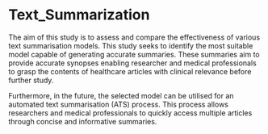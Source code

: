 # Text_Summarization

The aim of this study is to assess and compare the effectiveness of various text summarisation models. This study seeks to identify the most suitable model capable of generating accurate summaries. These summaries aim to provide accurate synopses enabling researcher and medical professionals to grasp the contents of healthcare articles with clinical relevance before further study. 

Furthermore, in the future, the selected model can be utilised for an automated text summarisation (ATS) process. This process allows researchers and medical professionals to quickly access multiple articles through concise and informative summaries. 
